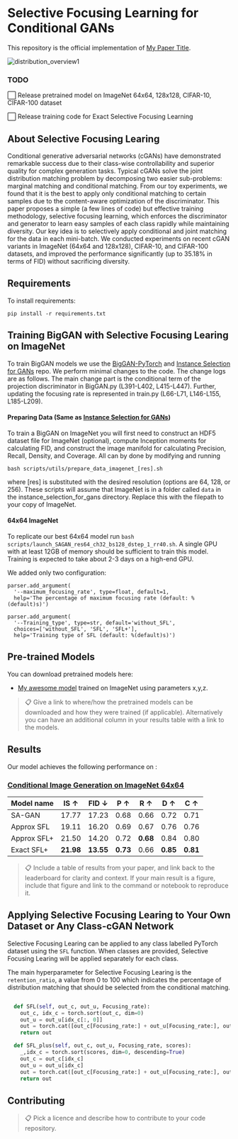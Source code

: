 
# Selective Focusing Learning for Conditional GANs

This repository is the official implementation of [My Paper Title](https://arxiv.org/abs/2030.12345). 


![distribution_overview1](https://user-images.githubusercontent.com/36159663/120271077-9d763080-c2e5-11eb-90cd-167ae185f0bc.png)


### TODO
⬜️ Release pretrained model on ImageNet 64x64, 128x128, CIFAR-10, CIFAR-100 dataset

⬜️ Release training code for Exact Selective Focusing Learning

## About Selective Focusing Learing

Conditional generative adversarial networks (cGANs) have demonstrated remarkable success due to their class-wise controllability and superior quality for complex generation tasks. Typical cGANs solve the joint distribution matching problem by decomposing two easier sub-problems: marginal matching and conditional matching. From our toy experiments, we found that it is the best to apply only conditional matching to certain samples due to the content-aware optimization of the discriminator. This paper proposes a simple (a few lines of code) but effective training methodology, selective focusing learning, which enforces the discriminator and generator to learn easy samples of each class rapidly while maintaining diversity. Our key idea is to selectively apply conditional and joint matching for the data in each mini-batch. We conducted experiments on recent cGAN variants in ImageNet (64x64 and 128x128), CIFAR-10, and CIFAR-100 datasets, and improved the performance significantly (up to 35.18% in terms of FID) without sacrificing diversity.
## Requirements

To install requirements:

```setup
pip install -r requirements.txt
```


## Training BigGAN with Selective Focusing Learing on ImageNet

To train BigGAN models we use the [BigGAN-PyTorch](https://github.com/ajbrock/BigGAN-PyTorch) and [Instance Selection for GANs](https://github.com/uoguelph-mlrg/instance_selection_for_gans) repo. We perform minimal changes to the code. The change logs are as follows. The main change part is the conditional term of the projection discriminator in BigGAN.py (L391-L402, L415-L447). Further, updating the focusing rate is represented in train.py (L66-L71, L146-L155, L185-L209).


#### Preparing Data (Same as [Instance Selection for GANs](https://github.com/uoguelph-mlrg/instance_selection_for_gans))
To train a BigGAN on ImageNet you will first need to construct an HDF5 dataset file for ImageNet (optional), compute Inception moments for calculating FID, and construct the image manifold for calculating Precision, Recall, Density, and Coverage. All can by done by modifying and running 
```
bash scripts/utils/prepare_data_imagenet_[res].sh
```
where [res] is substituted with the desired resolution (options are 64, 128, or 256). These scripts will assume that ImageNet is in a folder called `data` in the instance_selection_for_gans directory. Replace this with the filepath to your copy of ImageNet. 

#### 64x64 ImageNet
To replicate our best 64x64 model run `bash scripts/launch_SAGAN_res64_ch32_bs128_dstep_1_rr40.sh`. A single GPU with at least 12GB of memory should be sufficient to train this model. Training is expected to take about 2-3 days on a high-end GPU. 

We added only two configuration: 
```
parser.add_argument(
  '--maximum_focusing_rate', type=float, default=1,
  help='The percentage of maximum focusing rate (default: %(default)s)')

parser.add_argument(
  '--Training_type', type=str, default='without_SFL',
  choices=['without_SFL', 'SFL', 'SFL+'],
  help='Training type of SFL (default: %(default)s)')
```

## Pre-trained Models

You can download pretrained models here:

- [My awesome model](https://drive.google.com/mymodel.pth) trained on ImageNet using parameters x,y,z. 

>📋  Give a link to where/how the pretrained models can be downloaded and how they were trained (if applicable).  Alternatively you can have an additional column in your results table with a link to the models.

## Results

Our model achieves the following performance on :

### [Conditional Image Generation on ImageNet 64x64](https://paperswithcode.com/sota/image-classification-on-imagenet)

| Model name         |   IS &#8593;  |   FID &#8595; |  P &#8593; |  R &#8593; |  D &#8593; |  C &#8593; |
| ------------------ |--------| ------ |-----|-----|-----|-----|
|       SA-GAN       |  17.77 |  17.23 | 0.68| 0.66| 0.72| 0.71|
|      Approx SFL    |  19.11 |  16.20 | 0.69| 0.67| 0.76| 0.76|
|      Approx SFL+   |  21.50 |  14.20 | 0.72| **0.68**| 0.84| 0.80|
|      Exact SFL+    |  **21.98** |  **13.55** | **0.73**| 0.66| **0.85**| **0.81**|

>📋  Include a table of results from your paper, and link back to the leaderboard for clarity and context. If your main result is a figure, include that figure and link to the command or notebook to reproduce it.
> 
## Applying Selective Focusing Learing to Your Own Dataset or Any Class-cGAN Network

Selective Focusing Learing can be applied to any class labelled PyTorch dataset using the `SFL` function. When classes are provided, Selective Focusing Learing will be applied separately for each class.  

The main hyperparameter for Selective Focusing Learing is the `retention_ratio`, a value from 0 to 100 which indicates the percentage of distribution matching that should be selected from the conditional matching. 

```python

  def SFL(self, out_c, out_u, Focusing_rate):
    out_c, idx_c = torch.sort(out_c, dim=0)
    out_u = out_u[idx_c[:, 0]]
    out = torch.cat([out_c[Focusing_rate:] + out_u[Focusing_rate:], out_c[:Focusing_rate]], 0)
    return out

  def SFL_plus(self, out_c, out_u, Focusing_rate, scores):
    _,idx_c = torch.sort(scores, dim=0, descending=True)
    out_c = out_c[idx_c]
    out_u = out_u[idx_c]
    out = torch.cat([out_c[Focusing_rate:] + out_u[Focusing_rate:], out_c[:Focusing_rate]], 0)
    return out
```

## Contributing

>📋  Pick a licence and describe how to contribute to your code repository.
